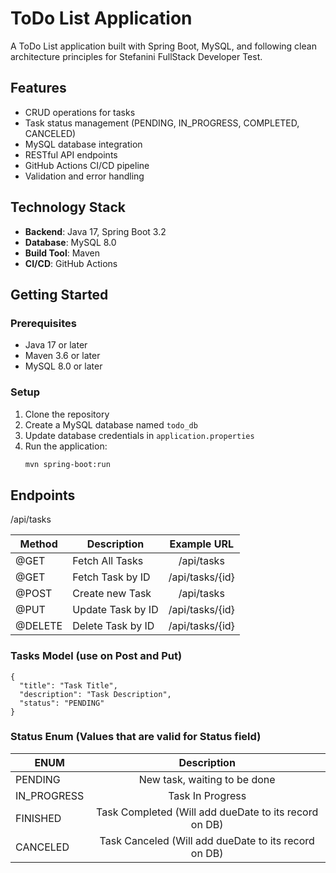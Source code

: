 # ToDo List Application

A ToDo List application built with Spring Boot, MySQL, and following clean architecture principles for Stefanini FullStack Developer Test.

## Features
- CRUD operations for tasks
- Task status management (PENDING, IN_PROGRESS, COMPLETED, CANCELED)
- MySQL database integration
- RESTful API endpoints
- GitHub Actions CI/CD pipeline
- Validation and error handling

## Technology Stack

- **Backend**: Java 17, Spring Boot 3.2
- **Database**: MySQL 8.0
- **Build Tool**: Maven
- **CI/CD**: GitHub Actions

## Getting Started

### Prerequisites

- Java 17 or later
- Maven 3.6 or later
- MySQL 8.0 or later

### Setup

1. Clone the repository
2. Create a MySQL database named `todo_db`
3. Update database credentials in `application.properties`
4. Run the application:
   ```bash
   mvn spring-boot:run
   ```
## Endpoints

/api/tasks

| Method        | Description       | Example URL         | 
| ------------- |------------------ |:------------------: |
| @GET          | Fetch All Tasks   | /api/tasks          |
| @GET          | Fetch Task by ID  | /api/tasks/{id}     | 
| @POST         | Create new Task   | /api/tasks          |
| @PUT          | Update Task by ID | /api/tasks/{id}     |
| @DELETE       | Delete Task by ID | /api/tasks/{id}     | 

### Tasks Model (use on Post and Put)
```
{
  "title": "Task Title",
  "description": "Task Description",
  "status": "PENDING"
}
```

### Status Enum (Values that are valid for Status field)

| ENUM              | Description                                              |
| ----------------- |:-------------------------------------------------------: |
| PENDING           | New task, waiting to be done                             | 
| IN_PROGRESS       | Task In Progress                                         | 
| FINISHED          | Task Completed (Will add dueDate to its record on DB)    | 
| CANCELED          | Task Canceled (Will add dueDate to its record on DB)     | 